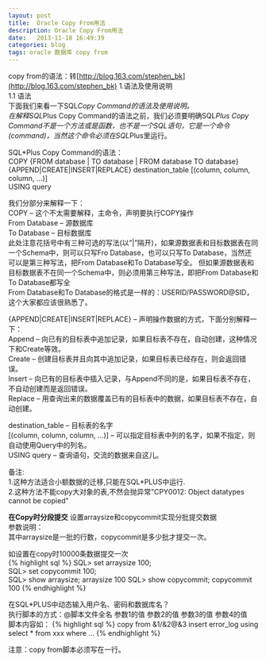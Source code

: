 ```yaml
---
layout: post
title:  Oracle Copy From用法
description: Oracle Copy From用法
date:   2013-11-18 16:49:39
categories: blog
tags: oracle 数据库 copy from
---
```

copy from的语法：转[http://blog.163.com/stephen_bk](http://blog.163.com/stephen_bk)
1.语法及使用说明  
1.1 语法  
下面我们来看一下SQL*Copy Command的语法及使用说明。  
在解释SQL*Plus Copy Command的语法之前，我们必须要明确SQL*Plus Copy Command不是一个方法或是函数，也不是一个SQL语句，它是一个命令(command)，当然这个命令必须在SQL*Plus里运行。

SQL*Plus Copy Command的语法：  
COPY {FROM database | TO database | FROM database TO database} {APPEND|CREATE|INSERT|REPLACE} destination_table [(column, column, column, ...)]  
USING query  

我们分部分来解释一下：  
COPY – 这个不太需要解释，主命令，声明要执行COPY操作  
From Database – 源数据库  
To Database – 目标数据库  
此处注意花括号中有三种可选的写法(以”|”隔开)，如果源数据表和目标数据表在同一个Schema中，则可以只写Fro Database，也可以只写To Database，当然还可以是第三种写法，把From Database和To Database写全。
但如果源数据表和目标数据表不在同一个Schema中，则必须用第三种写法，即把From Database和To Database都写全  
From Database和To Database的格式是一样的：USERID/PASSWORD@SID，这个大家都应该很熟悉了。

{APPEND|CREATE|INSERT|REPLACE} – 声明操作数据的方式，下面分别解释一下：  
Append – 向已有的目标表中追加记录，如果目标表不存在，自动创建，这种情况下和Create等效。  
Create – 创建目标表并且向其中追加记录，如果目标表已经存在，则会返回错误。  
Insert – 向已有的目标表中插入记录，与Append不同的是，如果目标表不存在，不自动创建而是返回错误。  
Replace – 用查询出来的数据覆盖已有的目标表中的数据，如果目标表不存在，自动创建。

destination_table – 目标表的名字  
[(column, column, column, ...)] – 可以指定目标表中列的名字，如果不指定，则自动使用Query中的列名。  
USING query – 查询语句，交流的数据来自这儿。

备注:  
1.这种方法适合小额数据的迁移,只能在SQL*PLUS中运行.  
2.这种方法不能copy大对象的表,不然会抛异常"CPY0012: Object datatypes cannot be copied"

**在Copy时分段提交**
设置arraysize和copycommit实现分批提交数据  
参数说明：  
其中arraysize是一批的行数，copycommit是多少批才提交一次。

如设置在copy时10000条数据提交一次  
{% highlight sql %}
SQL> set arraysize 100;  
SQL> set copycommit 100;  
SQL> show arraysize;
arraysize 100
SQL> show copycommit;
copycommit 100
{% endhighlight %}

在SQL*PLUS中动态输入用户名、密码和数据库名？  
执行脚本的方式：@脚本文件全名 参数1的值 参数2的值 参数3的值 参数4的值   
脚本内容如：
{% highlight sql %}
copy from &1/&2@&3 insert error_log using select * from xxx where ...
{% endhighlight %}

注意：copy from脚本必须写在一行。